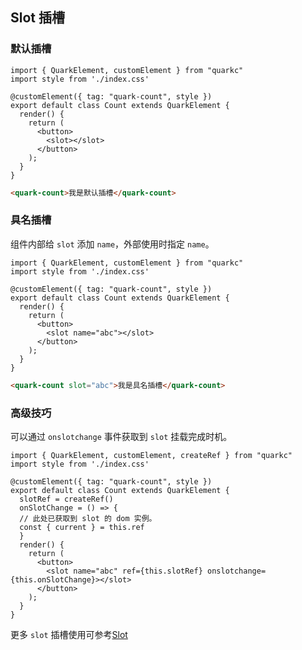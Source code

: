 ## Slot 插槽
### 默认插槽

```tsx
import { QuarkElement, customElement } from "quarkc"
import style from './index.css'

@customElement({ tag: "quark-count", style })
export default class Count extends QuarkElement {
  render() {
    return (
      <button>
        <slot></slot>
      </button>
    );
  }
}
```
```html
<quark-count>我是默认插槽</quark-count>
```

### 具名插槽
组件内部给 `slot` 添加 `name`，外部使用时指定 `name`。
```tsx
import { QuarkElement, customElement } from "quarkc"
import style from './index.css'

@customElement({ tag: "quark-count", style })
export default class Count extends QuarkElement {
  render() {
    return (
      <button>
        <slot name="abc"></slot>
      </button>
    );
  }
}
```
```html
<quark-count slot="abc">我是具名插槽</quark-count>
```
### 高级技巧
可以通过 `onslotchange` 事件获取到 `slot` 挂载完成时机。
```tsx
import { QuarkElement, customElement, createRef } from "quarkc"
import style from './index.css'

@customElement({ tag: "quark-count", style })
export default class Count extends QuarkElement {
  slotRef = createRef()
  onSlotChange = () => {
  // 此处已获取到 slot 的 dom 实例。
  const { current } = this.ref
  }
  render() {
    return (
      <button>
        <slot name="abc" ref={this.slotRef} onslotchange={this.onSlotChange}></slot>
      </button>
    );
  }
}
```

更多 `slot` 插槽使用可参考[Slot](https://developer.mozilla.org/en-US/docs/Web/Web_Components/Using_templates_and_slots)

